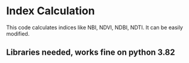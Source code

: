 # Index Calculation
This code calculates indices like NBI, NDVI, NDBI, NDTI.
It can be easily modified.

## Libraries needed, works fine on python 3.82


